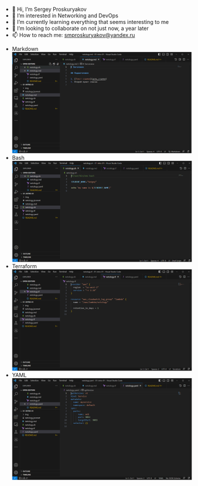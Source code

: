 - 👋 Hi, I’m Sergey Proskuryakov
- 👀 I’m interested in Networking and DevOps
- 🌱 I’m currently learning everything that seems interesting to me
- 💞️ I’m looking to collaborate on not just now, a year later
- 📫 How to reach me: smproskuryakov@yandex.ru

* Markdown
![Markdown](netology-md.bmp)
* Bash
![Bash](netology-sh.bmp)
* Terraform
![Terraform](netology-tf.bmp)
* YAML
![YAML](netology-yaml.bmp)

<!---
smproskuryakov/smproskuryakov is a ✨ special ✨ repository because its `README.md` (this file) appears on your GitHub profile.
You can click the Preview link to take a look at your changes.
--->
